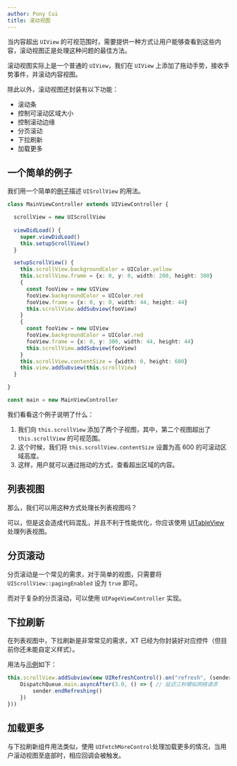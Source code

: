 ```yaml
---
author: Pony Cui
title: 滚动视图
---
```


当内容超出 ```UIView``` 的可视范围时，需要提供一种方式让用户能够查看到这些内容，滚动视图正是处理这种问题的最佳方法。

滚动视图实际上是一个普通的 ```UIView```，我们在 ```UIView``` 上添加了拖动手势，接收手势事件，并滚动内容视图。

除此以外，滚动视图还封装有以下功能：

* 滚动条
* 控制可滚动区域大小
* 控制滚动边缘
* 分页滚动
* 下拉刷新
* 加载更多

## 一个简单的例子

我们用一个简单的[例子](https://jsbin.com/firequg/edit?js,output)描述 ```UISrollView``` 的用法。

```typescript
class MainViewController extends UIViewController {

  scrollView = new UIScrollView
  
  viewDidLoad() {
    super.viewDidLoad()
    this.setupScrollView()
  }

  setupScrollView() {
    this.scrollView.backgroundColor = UIColor.yellow
    this.scrollView.frame = {x: 0, y: 0, width: 200, height: 300}
    {
      const fooView = new UIView
      fooView.backgroundColor = UIColor.red
      fooView.frame = {x: 0, y: 0, width: 44, height: 44}
      this.scrollView.addSubview(fooView)
    }
    {
      const fooView = new UIView
      fooView.backgroundColor = UIColor.red
      fooView.frame = {x: 0, y: 300, width: 44, height: 44}
      this.scrollView.addSubview(fooView)
    }
    this.scrollView.contentSize = {width: 0, height: 600}
    this.view.addSubview(this.scrollView)
  }

}

const main = new MainViewController
```

我们看看这个例子说明了什么：

1. 我们向 ```this.scrollView``` 添加了两个子视图，其中，第二个视图超出了 ```this.scrollView``` 的可视范围。
2. 这个时候，我们将 ```this.scrollView.contentSize``` 设置为高 600 的可滚动区域高度。
3. 这样，用户就可以通过拖动的方式，查看超出区域的内容。

## 列表视图

那么，我们可以用这种方式处理长列表视图吗？

可以，但是这会造成代码混乱，并且不利于性能优化，你应该使用 [UITableView](TableView.md) 处理列表视图。

## 分页滚动

分页滚动是一个常见的需求，对于简单的视图，只需要将 ```UIScrollView::pagingEnabled``` 设为 ```true``` 即可。

而对于复杂的分页滚动，可以使用 ```UIPageViewController``` 实现。

## 下拉刷新

在列表视图中，下拉刷新是非常常见的需求，XT 已经为你封装好对应控件（但目前你还未能自定义样式）。

用法与[示例](https://jsbin.com/bonorum/edit?js,output)如下：

```typescript
this.scrollView.addSubview(new UIRefreshControl().on("refresh", (sender: UIRefreshControl) => {
    DispatchQueue.main.asyncAfter(3.0, () => { // 延迟三秒模拟网络请求
        sender.endRefreshing()
    })
}))
```

## 加载更多

与下拉刷新组件用法类似，使用 ```UIFetchMoreControl```处理加载更多的情况，当用户滚动视图至底部时，相应回调会被触发。